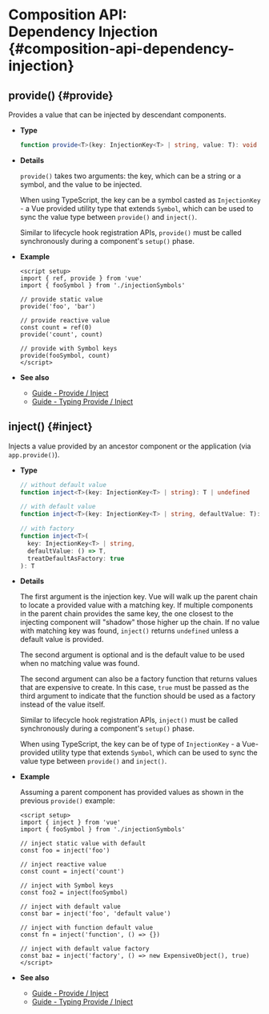 # Composition API: <br>Dependency Injection {#composition-api-dependency-injection}

## provide() {#provide}

Provides a value that can be injected by descendant components.

- **Type**

  ```ts
  function provide<T>(key: InjectionKey<T> | string, value: T): void
  ```

- **Details**

  `provide()` takes two arguments: the key, which can be a string or a symbol, and the value to be injected.

  When using TypeScript, the key can be a symbol casted as `InjectionKey` - a Vue provided utility type that extends `Symbol`, which can be used to sync the value type between `provide()` and `inject()`.

  Similar to lifecycle hook registration APIs, `provide()` must be called synchronously during a component's `setup()` phase.

- **Example**

  ```vue
  <script setup>
  import { ref, provide } from 'vue'
  import { fooSymbol } from './injectionSymbols'

  // provide static value
  provide('foo', 'bar')

  // provide reactive value
  const count = ref(0)
  provide('count', count)

  // provide with Symbol keys
  provide(fooSymbol, count)
  </script>
  ```

- **See also**
  - [Guide - Provide / Inject](/guide/components/provide-inject)
  - [Guide - Typing Provide / Inject](/guide/typescript/composition-api#typing-provide-inject) <sup class="vt-badge ts" />

## inject() {#inject}

Injects a value provided by an ancestor component or the application (via `app.provide()`).

- **Type**

  ```ts
  // without default value
  function inject<T>(key: InjectionKey<T> | string): T | undefined

  // with default value
  function inject<T>(key: InjectionKey<T> | string, defaultValue: T): T

  // with factory
  function inject<T>(
    key: InjectionKey<T> | string,
    defaultValue: () => T,
    treatDefaultAsFactory: true
  ): T
  ```

- **Details**

  The first argument is the injection key. Vue will walk up the parent chain to locate a provided value with a matching key. If multiple components in the parent chain provides the same key, the one closest to the injecting component will "shadow" those higher up the chain. If no value with matching key was found, `inject()` returns `undefined` unless a default value is provided.

  The second argument is optional and is the default value to be used when no matching value was found.

  The second argument can also be a factory function that returns values that are expensive to create. In this case, `true` must be passed as the third argument to indicate that the function should be used as a factory instead of the value itself.

  Similar to lifecycle hook registration APIs, `inject()` must be called synchronously during a component's `setup()` phase.

  When using TypeScript, the key can be of type of `InjectionKey` - a Vue-provided utility type that extends `Symbol`, which can be used to sync the value type between `provide()` and `inject()`.

- **Example**

  Assuming a parent component has provided values as shown in the previous `provide()` example:

  ```vue
  <script setup>
  import { inject } from 'vue'
  import { fooSymbol } from './injectionSymbols'

  // inject static value with default
  const foo = inject('foo')

  // inject reactive value
  const count = inject('count')

  // inject with Symbol keys
  const foo2 = inject(fooSymbol)

  // inject with default value
  const bar = inject('foo', 'default value')

  // inject with function default value
  const fn = inject('function', () => {})

  // inject with default value factory
  const baz = inject('factory', () => new ExpensiveObject(), true)
  </script>
  ```

- **See also**
  - [Guide - Provide / Inject](/guide/components/provide-inject)
  - [Guide - Typing Provide / Inject](/guide/typescript/composition-api#typing-provide-inject) <sup class="vt-badge ts" />
